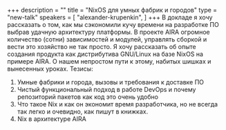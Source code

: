 +++
description = ""
title = "NixOS для умных фабрик и городов"
type = "new-talk"
speakers = [
        "alexander-krupenkin",
]
+++
В докладе я хочу рассказать о том, как мы сэкономили кучу времени на разработке ПО выбрав удачную архитектуру платформы. В проекте AIRA огромное количество (сотни) зависимостей и модулей, управлять сборкой и вести это хозяйство не так просто. Я хочу рассказать об опыте создания продукта как дистрибутива GNU/Linux на базе NixOS на примере AIRA. О нашем непростом пути к этому, набитых шишках и вынесенных уроках.
Тезисы:

1. Умные фабрики и города, вызовы и требования к доставке ПО
2. Чистый функциональный подход в работе DevOps и почему репозиторий пакетов как код это очень удобно
3. Что такое Nix и как он экономит время разработчика, но не всегда так легко и очевидно, как пишут в книжках.
4. Nix в архитектуре AIRA